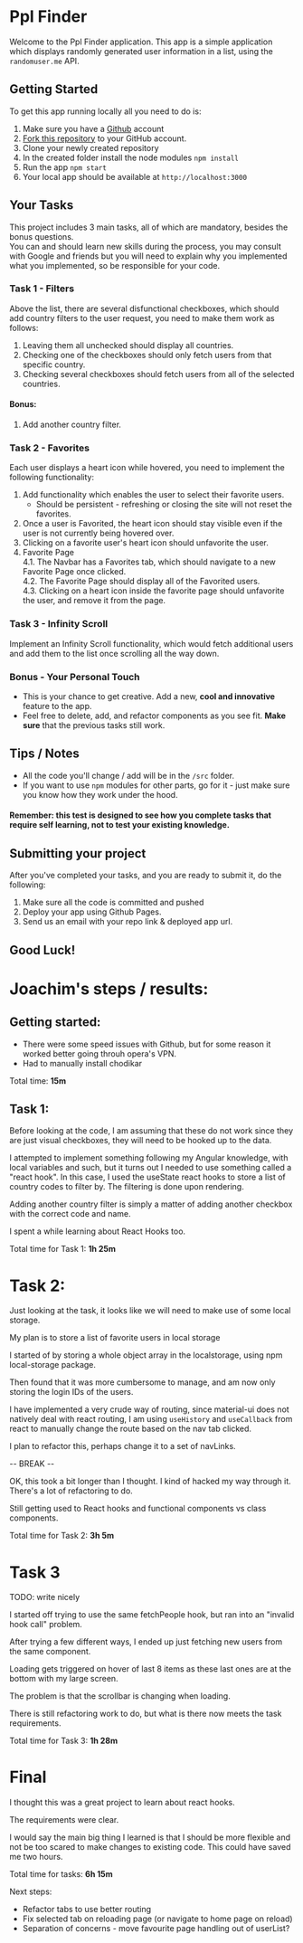 # Ppl Finder

Welcome to the Ppl Finder application.
This app is a simple application which displays randomly generated user information in a list, using the `randomuser.me` API.

## Getting Started

To get this app running locally all you need to do is:

1. Make sure you have a [Github](https://github.com) account
2. [Fork this repository](https://github.com/powerlink/PplFinder) to your GitHub account.
3. Clone your newly created repository
4. In the created folder install the node modules `npm install`
5. Run the app `npm start`
6. Your local app should be available at `http://localhost:3000`

## Your Tasks

This project includes 3 main tasks, all of which are mandatory, besides the bonus questions.\
You can and should learn new skills during the process, you may consult with Google and friends but you will need to explain why you implemented what you implemented, so be responsible for your code.

### Task 1 - Filters

Above the list, there are several disfunctional checkboxes, which should add country filters to the user request, you need to make them work as follows:

1. Leaving them all unchecked should display all countries.
2. Checking one of the checkboxes should only fetch users from that specific country.
3. Checking several checkboxes should fetch users from all of the selected countries.

#### Bonus:

1. Add another country filter.

### Task 2 - Favorites

Each user displays a heart icon while hovered, you need to implement the following functionality:

1. Add functionality which enables the user to select their favorite users.
   - Should be persistent - refreshing or closing the site will not reset the favorites.
2. Once a user is Favorited, the heart icon should stay visible even if the user is not currently being hovered over.
3. Clicking on a favorite user's heart icon should unfavorite the user.
4. Favorite Page\
   4.1. The Navbar has a Favorites tab, which should navigate to a new Favorite Page once clicked.\
   4.2. The Favorite Page should display all of the Favorited users.\
   4.3. Clicking on a heart icon inside the favorite page should unfavorite the user, and remove it from the page.

### Task 3 - Infinity Scroll

Implement an Infinity Scroll functionality, which would fetch additional users and add them to the list once scrolling all the way down.

### Bonus - Your Personal Touch

- This is your chance to get creative. Add a new, **cool and innovative** feature to the app.
- Feel free to delete, add, and refactor components as you see fit.
  **Make sure** that the previous tasks still work.

## Tips / Notes

- All the code you'll change / add will be in the `/src` folder.
- If you want to use `npm` modules for other parts, go for it - just make sure you know how they work under the hood.

#### Remember: this test is designed to see how you complete tasks that require self learning, not to test your existing knowledge.

## Submitting your project

After you've completed your tasks, and you are ready to submit it, do the following:

1. Make sure all the code is committed and pushed
2. Deploy your app using Github Pages.
3. Send us an email with your repo link & deployed app url.

## Good Luck!


# Joachim's steps / results:

## Getting started:

- There were some speed issues with Github, but for some reason it worked better going throuh opera's VPN.
- Had to manually install chodikar

Total time: **15m**


## Task 1:


Before looking at the code, I am assuming that these do not work since they are just visual checkboxes, they will need to be hooked up to the data.

I attempted to implement something following my Angular knowledge, with local variables and such, but it turns out I needed to use something called a "react hook". In this case, I used the useState react hooks to store a list of country codes to filter by. The filtering is done upon rendering.

Adding another country filter is simply a matter of adding another checkbox with the correct code and name.

I spent a while learning about React Hooks too.

Total time for Task 1: **1h 25m** 

# Task 2:

Just looking at the task, it looks like we will need to make use of some local storage.

My plan is to store a list of favorite users in local storage

I started of by storing a whole object array in the localstorage, using npm local-storage package.

Then found that it was more cumbersome to manage, and am now only storing the login IDs of the users.

I have implemented a very crude way of routing, since material-ui does not natively deal with react routing, I am using `useHistory` and `useCallback` from react to manually change the route based on the nav tab clicked.

I plan to refactor this, perhaps change it to a set of navLinks.

-- BREAK -- 

OK, this took a bit longer than I thought. I kind of hacked my way through it. There's a lot of refactoring to do.

Still getting used to React hooks and functional components vs class components.

Total time for Task 2: **3h 5m**


# Task 3

TODO: write nicely

I started off trying to use the same fetchPeople hook, but ran into an "invalid hook call" problem.

After trying a few different ways, I ended up just fetching new users from the same component.

Loading gets triggered on hover of last 8 items as these last ones are at the bottom with my large screen.

The problem is that the scrollbar is changing when loading.

There is still refactoring work to do, but what is there now meets the task requirements.


Total time for Task 3: **1h 28m**



# Final

I thought this was a great project to learn about react hooks.

The requirements were clear.

I would say the main big thing I learned is that I should be more flexible and not be too scared to make changes to existing code. This could have saved me two hours. 




Total time for tasks: **6h 15m**




Next steps:

- Refactor tabs to use better routing
- Fix selected tab on reloading page (or navigate to home page on reload)
- Separation of concerns - move favourite page handling out of userList?
